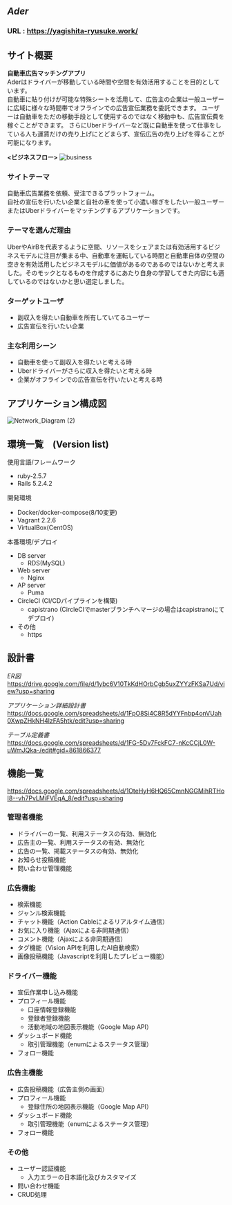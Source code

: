 ## *Ader*
### URL : https://yagishita-ryusuke.work/

## サイト概要
<strong>自動車広告マッチングアプリ</strong>  
Aderはドライバーが移動している時間や空間を有効活用することを目的としています。  
自動車に貼り付けが可能な特殊シートを活用して、広告主の企業は一般ユーザーに広域に様々な時間帯でオフラインでの広告宣伝業務を委託できます。
ユーザーは自動車をただの移動手段として使用するのではなく移動中も、広告宣伝費を稼ぐことができます。
さらにUberドライバーなど既に自動車を使って仕事をしている人も運賃だけの売り上げにとどまらず、宣伝広告の売り上げを得ることが可能になります。
  
<strong><ビジネスフロー></strong>
![business](https://user-images.githubusercontent.com/59305276/83839214-60a94500-a736-11ea-898e-6b9e661b4b10.png)

### サイトテーマ
自動車広告業務を依頼、受注できるプラットフォーム。  
自社の宣伝を行いたい企業と自社の車を使って小遣い稼ぎをしたい一般ユーザーまたはUberドライバーをマッチングするアプリケーションです。

### テーマを選んだ理由
UberやAirBを代表するように空間、リソースをシェアまたは有効活用するビジネスモデルに注目が集まる中、自動車を運転している時間と自動車自体の空間の空きを有効活用したビジネスモデルに価値があるのであるのではないかと考えました。そのモックとなるものを作成するにあたり自身の学習してきた内容にも適しているのではないかと思い選定しました。

### ターゲットユーザ
* 副収入を得たい自動車を所有していてるユーザー
* 広告宣伝を行いたい企業

### 主な利用シーン
* 自動車を使って副収入を得たいと考える時
* Uberドライバーがさらに収入を得たいと考える時
* 企業がオフラインでの広告宣伝を行いたいと考える時

## アプリケーション構成図
![Network_Diagram (2)](https://user-images.githubusercontent.com/59305276/90159792-dcc1a800-ddcb-11ea-8d60-e132be5f6562.png)
## 環境一覧　(Version list)
使用言語/フレームワーク
* ruby-2.5.7
* Rails 5.2.4.2

開発環境
* Docker/docker-compose(8/10変更)
* Vagrant 2.2.6
* VirtualBox(CentOS)

本番環境/デプロイ  
* DB server
  * RDS(MySQL)
* Web server
  * Nginx
* AP server 
  * Puma
* CircleCI (CI/CDパイプラインを構築)
  * capistrano (CircleCIでmasterブランチへマージの場合はcapistranoにてデプロイ)
* その他
  * https

## 設計書
_ER図_  
https://drive.google.com/file/d/1ybc6V10TkKdHOrbCgb5uxZYYzFKSa7Ud/view?usp=sharing

_アプリケーション詳細設計書_    
https://docs.google.com/spreadsheets/d/1FpO8Si4C8R5dYYFnbp4onVUah0XwpZHkNH4lzFA5htk/edit?usp=sharing

_テーブル定義書_  
https://docs.google.com/spreadsheets/d/1FG-5Dv7FckFC7-nKcCCjL0W-uWmJQka-/edit#gid=861866377

## 機能一覧
https://docs.google.com/spreadsheets/d/1OteHyH6HQ65CmnNGGMihRTHoI8--vh7PvLMiFVEqA_8/edit?usp=sharing

### 管理者機能
* ドライバーの一覧、利用ステータスの有効、無効化
* 広告主の一覧、利用ステータスの有効、無効化
* 広告の一覧、掲載ステータスの有効、無効化
* お知らせ投稿機能 
* 問い合わせ管理機能

### 広告機能
* 検索機能
* ジャンル検索機能
* チャット機能（Action Cableによるリアルタイム通信）
* お気に入り機能（Ajaxによる非同期通信）
* コメント機能（Ajaxによる非同期通信）
* タグ機能（Vision APIを利用したAI自動検索）
* 画像投稿機能（Javascriptを利用したプレビュー機能）

### ドライバー機能
* 宣伝作業申し込み機能
* プロフィール機能
  * 口座情報登録機能
  * 登録者登録機能
  * 活動地域の地図表示機能（Google Map API）
* ダッシュボード機能
  * 取引管理機能（enumによるステータス管理）
* フォロー機能

### 広告主機能
* 広告投稿機能（広告主側の画面）
* プロフィール機能
  * 登録住所の地図表示機能（Google Map API）
* ダッシュボード機能
  * 取引管理機能（enumによるステータス管理）
* フォロー機能
 
### その他
* ユーザー認証機能
  * 入力エラーの日本語化及びカスタマイズ
* 問い合わせ機能
* CRUD処理

